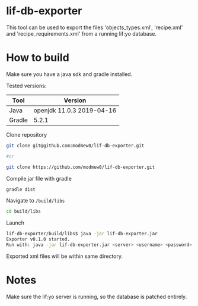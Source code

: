 # lif-db-exporter

This tool can be used to export the files 'objects_types.xml', 'recipe.xml' and 'recipe_requirements.xml' from a running lif:yo database.

# How to build

Make sure you have a java sdk and gradle installed.

Tested versions:

|Tool |Version |
|-----|--------|
|Java |openjdk 11.0.3 2019-04-16|
|Gradle |5.2.1 |

Clone repository

```bash
git clone git@github.com:modmew8/lif-db-exporter.git

#or

git clone https://github.com/modmew8/lif-db-exporter.git
```

Compile jar file with gradle

```bash
gradle dist
```

Navigate to `/build/libs`

```bash
cd build/libs
```

Launch

```bash
lif-db-exporter/build/libs$ java -jar lif-db-exporter.jar 
Exporter v0.1.0 started.
Run with: java -jar lif-db-exporter.jar <server> <username> <password> <dbname>
```

Exported xml files will be within same directory.

# Notes

Make sure the lif:yo server is running, so the database is patched entirely.
